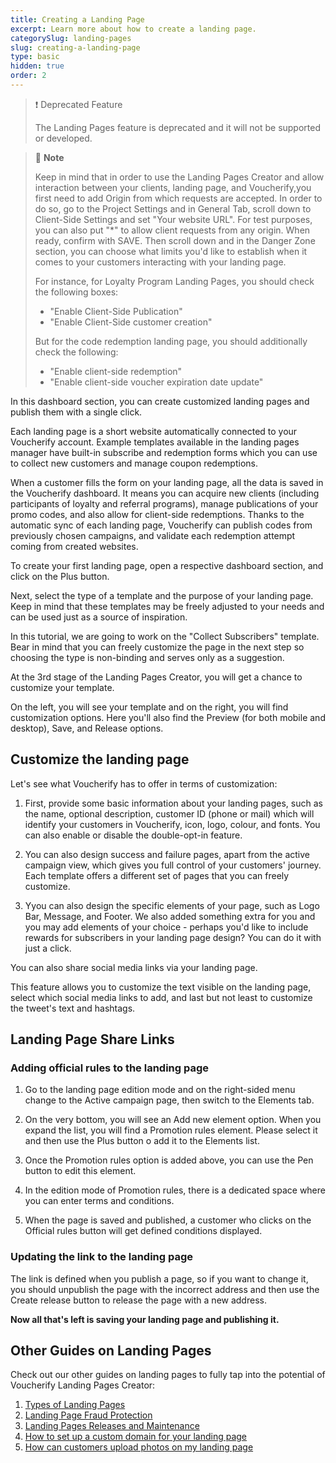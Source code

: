 ```yaml
---
title: Creating a Landing Page
excerpt: Learn more about how to create a landing page.
categorySlug: landing-pages
slug: creating-a-landing-page
type: basic
hidden: true
order: 2
---
```


> ❗ Deprecated Feature
>
> The Landing Pages feature is deprecated and it will not be supported or developed.

> 🚧 **Note**
> 
> Keep in mind that in order to use the Landing Pages Creator and allow interaction between your clients, landing page, and Voucherify,you first need to add Origin from which requests are accepted. In order to do so, go to the Project Settings and in General Tab, scroll down to Client-Side Settings and set "Your website URL". For test purposes, you can also put "*" to allow client requests from any origin. When ready, confirm with SAVE. Then scroll down and in the Danger Zone section, you can choose what limits you'd like to establish when it comes to your customers interacting with your landing page.
> 
> For instance, for Loyalty Program Landing Pages, you should check the following boxes:
>
> - "Enable Client-Side Publication"
> - "Enable Client-Side customer creation"
>
> But for the code redemption landing page, you should additionally check the following:
>
> - "Enable client-side redemption"
> - "Enable client-side voucher expiration date update"

In this dashboard section, you can create customized landing pages and publish them with a single click.

Each landing page is a short website automatically connected to your Voucherify account. Example templates available in the landing pages manager have built-in subscribe and redemption forms which you can use to collect new customers and manage coupon redemptions.

When a customer fills the form on your landing page, all the data is saved in the Voucherify dashboard. It means you can acquire new clients (including participants of loyalty and referral programs), manage publications of your promo codes, and also allow for client-side redemptions. Thanks to the automatic sync of each landing page, Voucherify can publish codes from previously chosen campaigns, and validate each redemption attempt coming from created websites.

To create your first landing page, open a respective dashboard section, and click on the Plus button.

Next, select the type of a template and the purpose of your landing page. Keep in mind that these templates may be freely adjusted to your needs and can be used just as a source of inspiration. 

In this tutorial, we are going to work on the "Collect Subscribers" template. Bear in mind that you can freely customize the page in the next step so choosing the type is non-binding and serves only as a suggestion.

At the 3rd stage of the Landing Pages Creator, you will get a chance to customize your template.

On the left, you will see your template and on the right, you will find customization options. Here you'll also find the Preview (for both mobile and desktop), Save, and Release options. 

## Customize the landing page

Let's see what Voucherify has to offer in terms of customization:

1. First, provide some basic information about your landing pages, such as the name, optional description, customer ID (phone or mail) which will identify your customers in Voucherify, icon, logo, colour, and fonts. You can also enable or disable the double-opt-in feature.

2. You can also design success and failure pages, apart from the active campaign view, which gives you full control of your customers' journey. Each template offers a different set of pages that you can freely customize. 

3. Yyou can also design the specific elements of your page, such as Logo Bar, Message, and Footer. We also added something extra for you and you may add elements of your choice - perhaps you'd like to include rewards for subscribers in your landing page design? You can do it with just a click.

You can also share social media links via your landing page.

This feature allows you to customize the text visible on the landing page, select which social media links to add, and last but not least to customize the tweet's text and hashtags.

## Landing Page Share Links

### Adding official rules to the landing page

1. Go to the landing page edition mode and on the right-sided menu change to the Active campaign page, then switch to the Elements tab.

2. On the very bottom, you will see an Add new element option. When you expand the list, you will find a Promotion rules element. Please select it and then use the Plus button o add it to the Elements list.

3. Once the Promotion rules option is added above, you can use the Pen button to edit this element.

4. In the edition mode of Promotion rules, there is a dedicated space where you can enter terms and conditions.

5. When the page is saved and published, a customer who clicks on the Official rules button will get defined conditions displayed.

### Updating the link to the landing page

The link is defined when you publish a page, so if you want to change it, you should unpublish the page with the incorrect address and then use the Create release button to release the page with a new address.

**Now all that's left is saving your landing page and publishing it.**

## Other Guides on Landing Pages

Check out our other guides on landing pages to fully tap into the potential of Voucherify Landing Pages Creator: 

1. [Types of Landing Pages](doc:types-of-landing-pages)
2. [Landing Page Fraud Protection](doc:landing-page-fraud-protection)
3. [Landing Pages Releases and Maintenance](doc:releases-and-maintenance-of-landing-pages)
4. [How to set up a custom domain for your landing page](doc:custom-domain-for-landing-pages)
5. [How can customers upload photos on my landing page](doc:upload-photos-to-a-landing-page)
